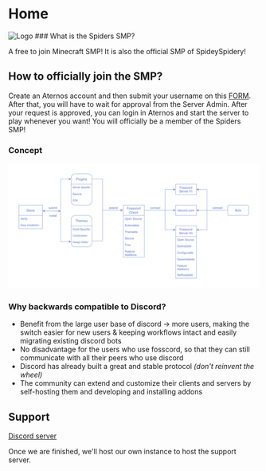 # Home
<img src="https://i.ibb.co/xDrhHNy/ggg.png" alt="Logo">
### What is the Spiders SMP?

A free to join Minecraft SMP! It is also the official SMP of SpideySpidery!

## How to officially join the SMP?

Create an Aternos account and then submit your username on this [FORM](https://my.forms.app/form/61fb787ded8dd61528302e3f). After that, you will have to wait for approval from the Server Admin. 
After your request is approved, you can login in Aternos and start the server to play whenever you want! You will officially be a member of the Spiders SMP! 

### Concept

<img src="assets/architecture.png" alt="Architecture">

### Why backwards compatible to Discord?

- Benefit from the large user base of discord -> more users, making the switch
  easier for new users & keeping workflows intact and easily migrating existing discord bots
- No disadvantage for the users who use fosscord, so that they can still
  communicate with all their peers who use discord
- Discord has already built a great and stable protocol _(don't reinvent the
  wheel)_
- The community can extend and customize their clients and servers by
  self-hosting them and developing and installing addons

## Support

[Discord server](https://discord.gg/ZrnGQP6p3d)

Once we are finished, we'll host our own instance to host the support server.
